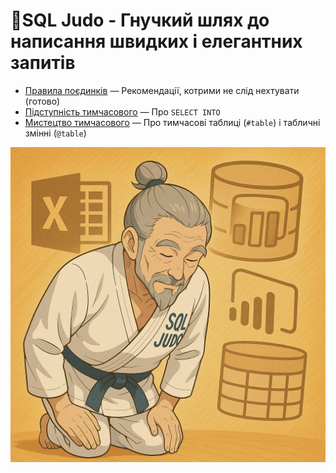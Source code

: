 # 🥋SQL Judo - Гнучкий шлях до написання швидких і елегантних запитів

- [Правила поєдинків](../0.%20SQL%20Judo.%20правила%20поєдинків.md) — Рекомендації, котрими не слід нехтувати (готово)
- [Підступність тимчасового](../1.%20SQL%20Judo.%20підступність%20тимчасового.md) — Про `SELECT INTO`
- [Мистецтво тимчасового](../2.%20SQL%20Judo.%20мистецтво%20тимчасового.md) — Про тимчасові таблиці (`#table`) і табличні змінні (`@table`)

![SQL Judo](../sql%20judo.png)
